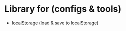 # Library for (configs & tools)

 - [localStorage](https://github.com/Inpulsgor/library/tree/master/localStorage) (load & save to localStorage)
